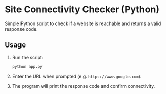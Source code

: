 # Site Connectivity Checker (Python)

Simple Python script to check if a website is reachable and returns a valid response code.

## Usage

1. Run the script:
   ```
   python app.py
   ```

2. Enter the URL when prompted (e.g. `https://www.google.com`).

3. The program will print the response code and confirm connectivity.
